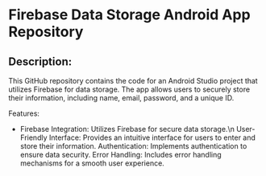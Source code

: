 # Firebase Data Storage Android App Repository

## Description:

This GitHub repository contains the code for an Android Studio project that utilizes Firebase for data storage. The app allows users to securely store their information, including name, email, password, and a unique ID.

Features:

- Firebase Integration: Utilizes Firebase for secure data storage.\n
User-Friendly Interface: Provides an intuitive interface for users to enter and store their information.
Authentication: Implements authentication to ensure data security.
Error Handling: Includes error handling mechanisms for a smooth user experience.
